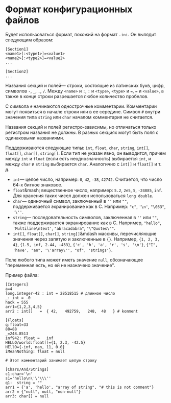 # Формат конфигурационных файлов

Будет использоваться формат, похожий на формат `.ini`. Он вылядит следующим образом:

~~~~~
[Section1]
<name1>[:<type1>]=<value1>
<name2>[:<type2>]=<value2>
...

[Section2]
...
~~~~~

Названия секций и полей&mdash; строки, состоящие из латинских букв, цифр, символов `-`, `_`, `.`, `/`. Между `<name>` и `:`, `:` и `<type>`, `<type>` и `=`, `=` и `<value>`, а также в конце строки разрешается любое количество пробелов.

С символа `#` начинаются однострочные комментарии. Комментарии могут появиться в начале строки или в ее середине. Символ `#` внутри значения типа `string` или `char` началом комментария не считается.

Названия секций и полей регистро-зависимы, но отличаться только регистром названия не должны. В разных секциях могут быть поля с одинаковыми названиями.

Поддерживаются следующие типы: `int`, `float`, `char`, `string`, `int[]`, `float[]`,  `char[]`, `string[]`. Если тип не указан явно, он выводится, причем между `int` и `float` (если есть неоднозначность) выбирается `int`, и между `char` и `string` выбирается `char`. Аналогично с `int[]` и `float[]` и т. д.

* `int`&mdash; целое число, например: `0`, `42`, `-38`, `42742`. Считается, что число 64-х битное знаковое.
* `float`&mash; вещественное число, например: `5.2`, `2e5`, `5`, `-24885`, `inf`. Для хранения таких чисел должен использоваться `long double`.
* `char`&mdash; одиночный символ, заключенный в `''` или `""`, поддерживается экранирование как в C. Например: `"c"`, `'\n'`, `"\033"`, `'\''`.
* `string`&mdash; последовательность символов, заключенная в `''` или `""`, также поддерживается экранирование как в C. Например, `"hello"`, `'Multiline\ntext'`, `"abracadabra"`, `"\"Quotes\""`.
* `int[]`, `float[]`, `char[]`, `string[]`&mdash массивы, перечисляющие значения через запятую и заключенные в `{}`. Например, `{1, 2, 3, 4}`, `{1.5, inf, 2.44, -453}`, `{'c', 'h', 'a', 'r', 's', '\n'}`, `{"I", 'have', "an", '\'array\'', "of", 'strings'}`.

Поле любого типа может иметь значение `null`, обозначающее "переменная есть, но ей не назначено значение".

Пример файла:

~~~~~
[Integers]
a=4
long.integer-42 : int = 28518515 # длинное число
_: int = -0
hack = 555
arr1={1,2,3,4,5}
arr2 : int[]   =  { 42,   492759,   248,  48   } # komment

[Floats]
q:float=33
88=88
_=248.8513
inf942: float =   inf
HELLO/world:float[]={1, 2.3, -42.5}
HEllO={-inf, nan, 11, 0.0}
iMeanNothing: float = null

# Этот комментарий занимает целую строку

[Chars/And/Strings]
c1:char='\n'
s1='hello\n\'\"\\\''
q1:  string = ""
arr1 = {'a', 'hello', "array of string", "# this is not comment"}
arr2 = {"null", null, "non-null"}
arr3: char[] = null
~~~~~
